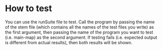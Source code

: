 # How to test

You can use the runSuite file to test. 
Call the program by passing the name of the stem file (which contains all the names of the test files you write) as the first argument, then passing the name of the program you want to test (i.e. main-map) as the second argument.
If testing fails (i.e. expected output is different from actual results), then both results will be shown.
